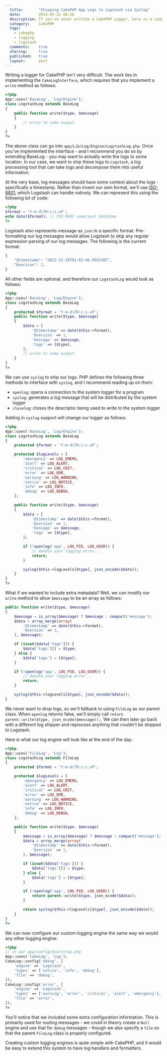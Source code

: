```yaml
---
  title:       "Shipping CakePHP App Logs to Logstash via Syslog"
  date:        2014-03-22 06:28
  description: If you've never written a CakePHP Logger, here is a simple post on how to do so
  category:    CakePHP
  tags:
    - cakephp
    - logging
    - logstash
  comments:    true
  sharing:     true
  published:   true
  layout:      post
---
```


Writing a logger for CakePHP isn't very difficult. The work lies in implementing the `CakeLogInterface`, which requires that you implement a `write` method as follows:

```php
<?php
App::uses('BaseLog', 'Log/Engine');
class LogstashLog extends BaseLog
{
    public function write($type, $message)
    {
        // write to some output.
    }
}
?>
```

The above class can go into `app/Lib/Log/Engine/LogstashLog.php`. Once you've implemented the interface - and I recommend you do so by extending BaseLog - you may want to actually write the logs to some location. In our case, we want to ship these logs to `Logstash`, a log processing tool that can take logs and decompose them into useful information.

At the very base, log messages should have some context about the logs - specifically a timestamp. Rather than invent our own format, we'll use [ISO-8601](http://en.wikipedia.org/wiki/ISO_8601), which Logstash can handle natively. We can represent this using the following bit of code:

```php
<?php
$format = 'Y-m-d\TH:i:s.uP';
echo date($format); // ISO-8601 compliant datetime
?>
```

Logstash also represents message as `json` in a specific format. Pre-formatting our log messages would allow Logstash to skip any regular expression parsing of our log messages. The following is the current format:

```javascript
{
    "@timestamp": "2012-12-18T01:01:46.092538Z",
    "@version": 1,
}
```

All other fields are optional, and therefore our `LogstashLog` would look as follows:

```php
<?php
App::uses('BaseLog', 'Log/Engine');
class LogstashLog extends BaseLog
{
    protected $format = 'Y-m-d\TH:i:s.uP';
    public function write($type, $message)
    {
        $data = [
            '@timestamp' => date($this->format),
            '@version' => 1,
            'message' => $message,
            'tags' => [$type],
        ];
        // write to some output.
    }
}
?>
```

We can use `syslog` to ship our logs. PHP defines the following three methods to interface with `syslog`, and I recommend reading up on them:

- `openlog`: opens a connection to the system logger for a program
- `syslog`: generates a log message that will be distributed by the system logger
- `closelog`: closes the descriptor being used to write to the system logger

Adding in `syslog` support will change our logger as follows:

```php
<?php
App::uses('BaseLog', 'Log/Engine');
class LogstashLog extends BaseLog
{
    protected $format = 'Y-m-d\TH:i:s.uP';

    protected $logLevels = [
        'emergency' => LOG_EMERG,
        'alert' => LOG_ALERT,
        'critical' => LOG_CRIT,
        'error' => LOG_ERR,
        'warning' => LOG_WARNING,
        'notice' => LOG_NOTICE,
        'info' => LOG_INFO,
        'debug' => LOG_DEBUG,
    ];

    public function write($type, $message)
    {
        $data = [
            '@timestamp' => date($this->format),
            '@version' => 1,
            'message' => $message,
            'tags' => [$type],
        ];

        if (!openlog('app', LOG_PID, LOG_USER)) {
            // Handle your logging error...
            return;
        }

        syslog($this->logLevels[$type], json_encode($data));
    }
}
?>
```

What if we wanted to include extra metadata? Well, we can modify our `write` method to allow `$message` to be an array as follows:

```php
public function write($type, $message)
{
    $message = is_array($message) ? $message : compact('message');
    $data = array_merge(array(
        '@timestamp' => date($this->format),
        '@version' => 1,
    ), $message);

    if (isset($data['tags'])) {
        $data['tags'][] = $type;
    } else {
        $data['tags'] = [$type];
    }

    if (!openlog('app', LOG_PID, LOG_USER)) {
        // Handle your logging error...
        return;
    }

    syslog($this->logLevels[$type], json_encode($data));
}
```

We never want to drop logs, so we'll fallback to using `FileLog` as our parent class. When `openlog` returns false, we'll simply call `return parent::write($type, json_ecode($message));`. We can then later go back with a different log shipper and reprocess anything that couldn't be shipped to Logstash.

Here is what our log engine will look like at the end of the day:


```php
<?php
App::uses('FileLog', 'Log');
class LogstashLog extends FileLog
{
    protected $format = 'Y-m-d\TH:i:s.uP';

    protected $logLevels = [
        'emergency' => LOG_EMERG,
        'alert' => LOG_ALERT,
        'critical' => LOG_CRIT,
        'error' => LOG_ERR,
        'warning' => LOG_WARNING,
        'notice' => LOG_NOTICE,
        'info' => LOG_INFO,
        'debug' => LOG_DEBUG,
    ];

    public function write($type, $message)
    {
        $message = is_array($message) ? $message : compact('message');
        $data = array_merge(array(
            '@timestamp' => date($this->format),
            '@version' => 1,
        ), $message);

        if (isset($data['tags'])) {
            $data['tags'][] = $type;
        } else {
            $data['tags'] = [$type];
        }

        if (!openlog('app', LOG_PID, LOG_USER)) {
            return parent::write($type, json_ecode($data));
        }

        return syslog($this->logLevels[$type], json_encode($data));
    }
}
?>
```

We can now configure our custom logging engine the same way we would any other logging engine:

```php
<?php
// in our app/Config/bootstrap.php
App::uses('CakeLog', 'Log');
CakeLog::config('debug', [
    'engine' => 'Logstash',
    'types' => ['notice', 'info', 'debug'],
    'file' => 'debug',
]);
CakeLog::config('error', [
    'engine' => 'Logstash',
    'types' => ['warning', 'error', 'critical', 'alert', 'emergency'],
    'file' => 'error',
]);
?>
```

You'll notice that we included some extra configuration information. This is primarily used for routing messages - we could in theory create a `Null` engine and use that for `debug` messages - though we also specify a `file` so that the parent `FileLog` class is properly configured.

Creating custom logging engines is quite simple with CakePHP, and it would be easy to extend this system to have log handlers and formatters.

